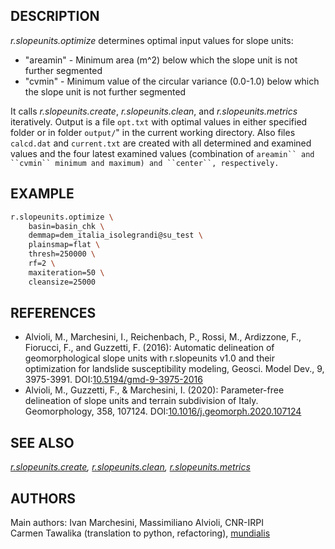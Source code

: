## DESCRIPTION

*r.slopeunits.optimize* determines optimal input values for slope units:

- "areamin" - Minimum area (m^2) below which the slope unit is not
  further segmented
- "cvmin" - Minimum value of the circular variance (0.0-1.0) below which
  the slope unit is not further segmented

It calls *r.slopeunits.create*, *r.slopeunits.clean*, and
*r.slopeunits.metrics* iteratively. Output is a file `opt.txt` with
optimal values in either specified folder or in folder `output/`" in the
current working directory. Also files `calcd.dat` and `current.txt` are
created with all determined and examined values and the four latest
examined values (combination of
`areamin`` and ``cvmin`` minimum and maximum) and ``center``, respectively.`

## EXAMPLE

```sh
r.slopeunits.optimize \
    basin=basin_chk \
    demmap=dem_italia_isolegrandi@su_test \
    plainsmap=flat \
    thresh=250000 \
    rf=2 \
    maxiteration=50 \
    cleansize=25000
```

## REFERENCES

- Alvioli, M., Marchesini, I., Reichenbach, P., Rossi, M., Ardizzone,
  F., Fiorucci, F., and Guzzetti, F. (2016): Automatic delineation of
  geomorphological slope units with r.slopeunits v1.0 and their
  optimization for landslide susceptibility modeling, Geosci. Model
  Dev., 9, 3975-3991.
  DOI:[10.5194/gmd-9-3975-2016](https://doi.org/10.5194/gmd-9-3975-2016)
- Alvioli, M., Guzzetti, F., & Marchesini, I. (2020): Parameter-free
  delineation of slope units and terrain subdivision of Italy.
  Geomorphology, 358, 107124.
  DOI:[10.1016/j.geomorph.2020.107124](https://doi.org/10.1016/j.geomorph.2020.107124)

## SEE ALSO

*[r.slopeunits.create](r.slopeunits.create.md),
[r.slopeunits.clean](r.slopeunits.clean.md),
[r.slopeunits.metrics](r.slopeunits.metrics.md)*

## AUTHORS

Main authors: Ivan Marchesini, Massimiliano Alvioli, CNR-IRPI  
Carmen Tawalika (translation to python, refactoring),
[mundialis](https://www.mundialis.de/)
